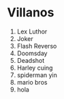 
# Villanos

1. Lex Luthor
2. Joker
3. Flash Reverso
4. Doomsday
5. Deadshot
6. Harley cuing
7. spiderman yin
8. mario bros
9. hola
